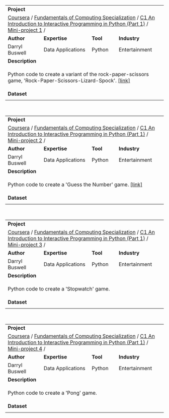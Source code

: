 <table>
<tr></tr>
<tr>
<td colspan = "4"><b>Project</b></td>
</tr>
<tr>
<td colspan = "4">
<a href="https://github.com/buswedg/Coursera/">Coursera</a> / <a href="https://github.com/buswedg/Coursera/tree/master/Fundamentals%20of%20Computing%20Specialization/">Fundamentals of Computing Specialization</a> / <a href="https://github.com/buswedg/Coursera/tree/master/Fundamentals%20of%20Computing%20Specialization/C1%20An%20Introduction%20to%20Interactive%20Programming%20in%20Python%20(Part%201)/">C1 An Introduction to Interactive Programming in Python (Part 1)</a> / <a href="https://github.com/buswedg/Coursera/tree/master/Fundamentals%20of%20Computing%20Specialization/C1%20An%20Introduction%20to%20Interactive%20Programming%20in%20Python%20(Part%201)/Mini-project%201/">Mini-project 1</a> / 
</td>
</tr>
<tr>
<td><b>Author</b></td>
<td><b>Expertise</b></td>
<td><b>Tool</b></td>
<td><b>Industry</b></td>
</tr>
<tr>
<td>
Darryl Buswell
</td>
<td>
Data Applications
</td>
<td>
Python
</td>
<td>
Entertainment
</td>
</tr>
<tr>
<td colspan="4"><b>Description</b></td>
</tr>
<tr>
<td colspan="4">
<p>Python code to create a variant of the rock-paper-scissors game, 'Rock-Paper-Scissors-Lizard-Spock'. <a href = "http://rosettacode.org/wiki/Rock_Paper_Scissors">[link]</a></p>
</td>
</tr>
<tr>
<td colspan="4"><b>Dataset</b></td>
</tr>
<tr>
<td colspan="4">

</td>
</tr>
</table>

<br>

<table>
<tr></tr>
<tr>
<td colspan = "4"><b>Project</b></td>
</tr>
<tr>
<td colspan = "4">
<a href="https://github.com/buswedg/Coursera/">Coursera</a> / <a href="https://github.com/buswedg/Coursera/tree/master/Fundamentals%20of%20Computing%20Specialization/">Fundamentals of Computing Specialization</a> / <a href="https://github.com/buswedg/Coursera/tree/master/Fundamentals%20of%20Computing%20Specialization/C1%20An%20Introduction%20to%20Interactive%20Programming%20in%20Python%20(Part%201)/">C1 An Introduction to Interactive Programming in Python (Part 1)</a> / <a href="https://github.com/buswedg/Coursera/tree/master/Fundamentals%20of%20Computing%20Specialization/C1%20An%20Introduction%20to%20Interactive%20Programming%20in%20Python%20(Part%201)/Mini-project%202/">Mini-project 2</a> / 
</td>
</tr>
<tr>
<td><b>Author</b></td>
<td><b>Expertise</b></td>
<td><b>Tool</b></td>
<td><b>Industry</b></td>
</tr>
<tr>
<td>
Darryl Buswell
</td>
<td>
Data Applications
</td>
<td>
Python
</td>
<td>
Entertainment
</td>
</tr>
<tr>
<td colspan="4"><b>Description</b></td>
</tr>
<tr>
<td colspan="4">
<p>Python code to create a 'Guess the Number' game. <a href = "http://rosettacode.org/wiki/Guess_the_number">[link]</a></p>
</td>
</tr>
<tr>
<td colspan="4"><b>Dataset</b></td>
</tr>
<tr>
<td colspan="4">

</td>
</tr>
</table>

<br>

<table>
<tr></tr>
<tr>
<td colspan = "4"><b>Project</b></td>
</tr>
<tr>
<td colspan = "4">
<a href="https://github.com/buswedg/Coursera/">Coursera</a> / <a href="https://github.com/buswedg/Coursera/tree/master/Fundamentals%20of%20Computing%20Specialization/">Fundamentals of Computing Specialization</a> / <a href="https://github.com/buswedg/Coursera/tree/master/Fundamentals%20of%20Computing%20Specialization/C1%20An%20Introduction%20to%20Interactive%20Programming%20in%20Python%20(Part%201)/">C1 An Introduction to Interactive Programming in Python (Part 1)</a> / <a href="https://github.com/buswedg/Coursera/tree/master/Fundamentals%20of%20Computing%20Specialization/C1%20An%20Introduction%20to%20Interactive%20Programming%20in%20Python%20(Part%201)/Mini-project%203/">Mini-project 3</a> / 
</td>
</tr>
<tr>
<td><b>Author</b></td>
<td><b>Expertise</b></td>
<td><b>Tool</b></td>
<td><b>Industry</b></td>
</tr>
<tr>
<td>
Darryl Buswell
</td>
<td>
Data Applications
</td>
<td>
Python
</td>
<td>
Entertainment
</td>
</tr>
<tr>
<td colspan="4"><b>Description</b></td>
</tr>
<tr>
<td colspan="4">
<p>Python code to create a 'Stopwatch' game.</p>
</td>
</tr>
<tr>
<td colspan="4"><b>Dataset</b></td>
</tr>
<tr>
<td colspan="4">

</td>
</tr>
</table>

<br>

<table>
<tr></tr>
<tr>
<td colspan = "4"><b>Project</b></td>
</tr>
<tr>
<td colspan = "4">
<a href="https://github.com/buswedg/Coursera/">Coursera</a> / <a href="https://github.com/buswedg/Coursera/tree/master/Fundamentals%20of%20Computing%20Specialization/">Fundamentals of Computing Specialization</a> / <a href="https://github.com/buswedg/Coursera/tree/master/Fundamentals%20of%20Computing%20Specialization/C1%20An%20Introduction%20to%20Interactive%20Programming%20in%20Python%20(Part%201)/">C1 An Introduction to Interactive Programming in Python (Part 1)</a> / <a href="https://github.com/buswedg/Coursera/tree/master/Fundamentals%20of%20Computing%20Specialization/C1%20An%20Introduction%20to%20Interactive%20Programming%20in%20Python%20(Part%201)/Mini-project%204/">Mini-project 4</a> / 
</td>
</tr>
<tr>
<td><b>Author</b></td>
<td><b>Expertise</b></td>
<td><b>Tool</b></td>
<td><b>Industry</b></td>
</tr>
<tr>
<td>
Darryl Buswell
</td>
<td>
Data Applications
</td>
<td>
Python
</td>
<td>
Entertainment
</td>
</tr>
<tr>
<td colspan="4"><b>Description</b></td>
</tr>
<tr>
<td colspan="4">
<p>Python code to create a 'Pong' game.</p>
</td>
</tr>
<tr>
<td colspan="4"><b>Dataset</b></td>
</tr>
<tr>
<td colspan="4">

</td>
</tr>
</table>